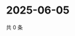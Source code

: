 # 2025-06-05

共 0 条

<!-- BEGIN ZHIHUVIDEO -->
<!-- 最后更新时间 Thu Jun 05 2025 16:15:52 GMT+0800 (China Standard Time) -->

<!-- END ZHIHUVIDEO -->
